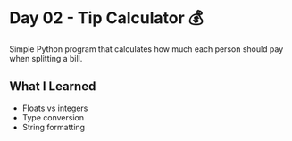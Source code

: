 # Day 02 - Tip Calculator 💰

Simple Python program that calculates how much each person should pay when splitting a bill.

## What I Learned
- Floats vs integers
- Type conversion
- String formatting
